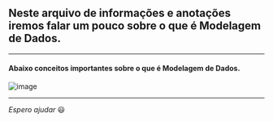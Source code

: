 ## Neste arquivo de informações e anotações iremos falar um pouco sobre o que é Modelagem de Dados.

---

#### Abaixo conceitos importantes sobre o que é Modelagem de Dados.

![image](https://github.com/Phelipe-Sempreboni/tutorials-informations-notes/assets/57469401/5aae9233-c50d-4b97-b36e-3572dd0c43c9)

---

_Espero ajudar_ :smiley:
